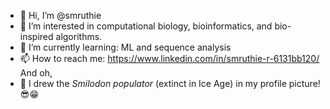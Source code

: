 - 👋 Hi, I’m @smruthie
- 👀 I’m interested in computational biology, bioinformatics, and bio-inspired algorithms.
- 🌱 I’m currently learning: ML and sequence analysis
- 📫 How to reach me: https://www.linkedin.com/in/smruthie-r-6131bb120/
And oh, 
- 🐅 I drew the *Smilodon populator* (extinct in Ice Age) in my profile picture! 😎😁

<!---
smruthie/smruthie is a ✨ special ✨ repository because its `README.md` (this file) appears on your GitHub profile.
You can click the Preview link to take a look at your changes.
--->
